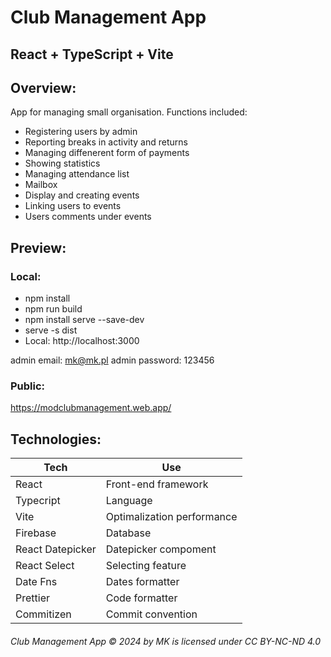 # Club Management App

## React + TypeScript + Vite

## Overview:

App for managing small organisation.
Functions included:

- Registering users by admin
- Reporting breaks in activity and returns
- Managing diffenerent form of payments
- Showing statistics
- Managing attendance list
- Mailbox
- Display and creating events
- Linking users to events
- Users comments under events

## Preview:

### Local:

- npm install
- npm run build
- npm install serve --save-dev
- serve -s dist
- Local: http://localhost:3000

admin email: mk@mk.pl
admin password: 123456

### Public:

https://modclubmanagement.web.app/

## Technologies:

| Tech             | Use                        |
| ---------------- | -------------------------- |
| React            | Front-end framework        |
| Typecript        | Language                   |
| Vite             | Optimalization performance |
| Firebase         | Database                   |
| React Datepicker | Datepicker compoment       |
| React Select     | Selecting feature          |
| Date Fns         | Dates formatter            |
| Prettier         | Code formatter             |
| Commitizen       | Commit convention          |

###### Club Management App © 2024 by MK is licensed under CC BY-NC-ND 4.0
